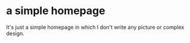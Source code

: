 # a simple homepage
It's just a simple homepage in which I don't write any picture or complex design.

